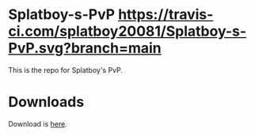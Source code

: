 # Splatboy-s-PvP https://travis-ci.com/splatboy20081/Splatboy-s-PvP.svg?branch=main
This is the repo for Splatboy's PvP.

# Downloads
Download is [here](https://github.com/splatboy20081/Splatboy-s-PvP/releases).
